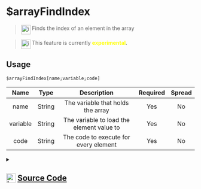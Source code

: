 # $arrayFindIndex
> <img align="top" src="https://upload.wikimedia.org/wikipedia/commons/thumb/e/e4/Infobox_info_icon.svg/160px-Infobox_info_icon.svg.png?20150409153300" alt="image" width="25" height="auto"> Finds the index of an element in the array

> <img align="top" src="https://upload.wikimedia.org/wikipedia/commons/thumb/1/17/Warning.svg/156px-Warning.svg.png" alt="image" width="25" height="auto"> This feature is currently <span style="color:yellow"><strong>experimental</strong></span>.

## Usage
```
$arrayFindIndex[name;variable;code]
```
| Name | Type | Description | Required | Spread
| :---: | :---: | :---: | :---: | :---: |
name | String | The variable that holds the array | Yes | No
variable | String | The variable to load the element value to | Yes | No
code | String | The code to execute for every element | Yes | No
<details>
<summary>
    
## <img align="top" src="https://cdn4.iconfinder.com/data/icons/iconsimple-logotypes/512/github-512.png" alt="image" width="25" height="auto">  [Source Code](https://github.com/tryforge/ForgeScript-V2/blob/main/src/native/arrayFindIndex.ts)
    
</summary>
    
```ts
import { BoolValues } from "../core"
import { ArgType, IExtendedCompiledFunctionField, NativeFunction, Return } from "../structures"

export default new NativeFunction({
    name: "$arrayFindIndex",
    description: "Finds the index of an element in the array",
    unwrap: false,
    args: [
        {
            name: "name",
            description: "The variable that holds the array",
            rest: false,
            required: true,
            type: ArgType.String
        },
        {
            name: "variable",
            description: "The variable to load the element value to",
            rest: false,
            required: true,
            type: ArgType.String
        },
        {
            name: "code",
            description: "The code to execute for every element",
            rest: false,
            required: true,
            type: ArgType.String
        }
    ],
    experimental: true,
    brackets: true,
    async execute(ctx) {
        const [ nameField, varField, code ] = this.data.fields! as IExtendedCompiledFunctionField[]

        const name = await this["resolveCode"](ctx, nameField)
        if (!this["isValidReturnType"](name)) return name

        const variable = await this["resolveCode"](ctx, varField)
        if (!this["isValidReturnType"](variable)) return variable

        const arr = ctx.getEnvironmentKey([ name.value as string ])
        const varName = variable.value as string

        if (!Array.isArray(arr)) return Return.success(-1)

        for (let i = 0, len = arr.length;i < len;i++) {
            const el = arr[i]
            ctx.setEnvironmentKey(varName, el)
            const rt = await this["resolveCode"](ctx, code) as Return
            
            if (rt.return) {
                console.log(rt.value)
                if (!rt.value)
                    continue
                return Return.success(i)
            } else if (!this["isValidReturnType"](rt)) return rt
        }

        return Return.success(-1)
    },
})
```
    
</details>